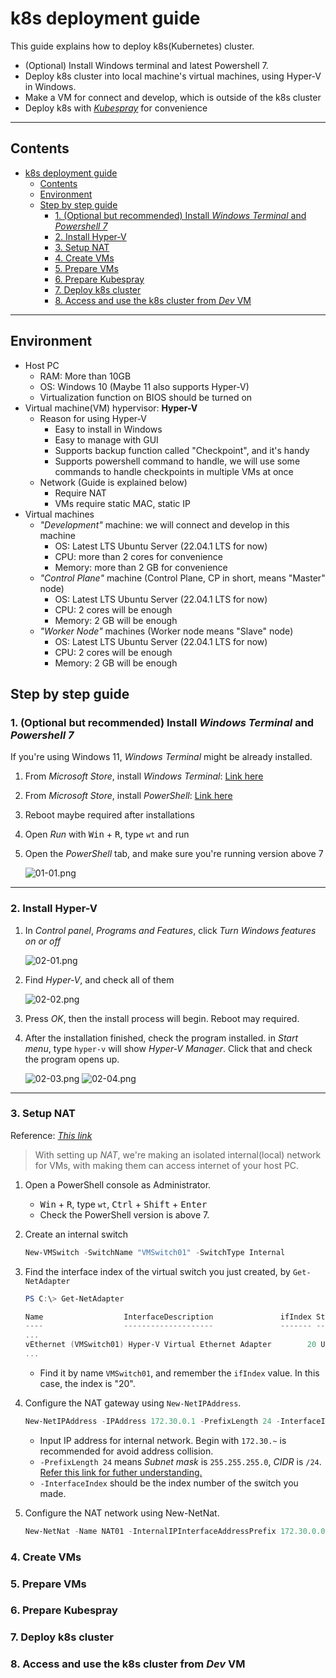# k8s deployment guide

This guide explains how to deploy k8s(Kubernetes) cluster.

- (Optional) Install Windows terminal and latest Powershell 7.
- Deploy k8s cluster into local machine's virtual machines, using Hyper-V in Windows.
- Make a VM for connect and develop, which is outside of the k8s cluster
- Deploy k8s with _[Kubespray](https://kubespray.io/)_ for convenience

---

## Contents

- [k8s deployment guide](#k8s-deployment-guide)
  - [Contents](#contents)
  - [Environment](#environment)
  - [Step by step guide](#step-by-step-guide)
    - [1. (Optional but recommended) Install _Windows Terminal_ and _Powershell 7_](#1-optional-but-recommended-install-windows-terminal-and-powershell-7)
    - [2. Install Hyper-V](#2-install-hyper-v)
    - [3. Setup NAT](#3-setup-nat)
    - [4. Create VMs](#4-create-vms)
    - [5. Prepare VMs](#5-prepare-vms)
    - [6. Prepare Kubespray](#6-prepare-kubespray)
    - [7. Deploy k8s cluster](#7-deploy-k8s-cluster)
    - [8. Access and use the k8s cluster from _Dev_ VM](#8-access-and-use-the-k8s-cluster-from-dev-vm)

---

## Environment

- Host PC
  - RAM: More than 10GB
  - OS: Windows 10 (Maybe 11 also supports Hyper-V)
  - Virtualization function on BIOS should be turned on
- Virtual machine(VM) hypervisor: **Hyper-V**
  - Reason for using Hyper-V
    - Easy to install in Windows
    - Easy to manage with GUI
    - Supports backup function called "Checkpoint", and it's handy
    - Supports powershell command to handle, we will use some commands to handle checkpoints in multiple VMs at once
  - Network (Guide is explained below)
    - Require NAT
    - VMs require static MAC, static IP
- Virtual machines
  - _"Development"_ machine: we will connect and develop in this machine
    - OS: Latest LTS Ubuntu Server (22.04.1 LTS for now)
    - CPU: more than 2 cores for convenience
    - Memory: more than 2 GB for convenience
  - _"Control Plane"_ machine (Control Plane, CP in short, means "Master" node)
    - OS: Latest LTS Ubuntu Server (22.04.1 LTS for now)
    - CPU: 2 cores will be enough
    - Memory: 2 GB will be enough
  - _"Worker Node"_ machines (Worker node means "Slave" node)
    - OS: Latest LTS Ubuntu Server (22.04.1 LTS for now)
    - CPU: 2 cores will be enough
    - Memory: 2 GB will be enough

## Step by step guide

### 1. (Optional but recommended) Install _Windows Terminal_ and _Powershell 7_

If you're using Windows 11, _Windows Terminal_ might be already installed.

1. From _Microsoft Store_, install _Windows Terminal_: [Link here](https://www.microsoft.com/store/productId/9N0DX20HK701)
2. From _Microsoft Store_, install _PowerShell_: [Link here](https://www.microsoft.com/store/productId/9MZ1SNWT0N5D)
3. Reboot maybe required after installations
4. Open _Run_ with <kbd>Win</kbd> + <kbd>R</kbd>, type `wt` and run
5. Open the _PowerShell_ tab, and make sure you're running version above 7

    ![01-01.png](images/01-01.png)

---

### 2. Install Hyper-V

1. In _Control panel_, _Programs and Features_, click _Turn Windows features on or off_

    ![02-01.png](images/02-01.png)

2. Find _Hyper-V_, and check all of them

    ![02-02.png](images/02-02.png)

3. Press _OK_, then the install process will begin. Reboot may required.
4. After the installation finished, check the program installed. in _Start menu_, type `hyper-v` will show _Hyper-V Manager_. Click that and check the program opens up.

    ![02-03.png](images/02-03.png)
    ![02-04.png](images/02-04.png)

---

### 3. Setup NAT

Reference: _[This link](https://learn.microsoft.com/en-us/virtualization/hyper-v-on-windows/user-guide/setup-nat-network)_

> With setting up _NAT_, we're making an isolated internal(local) network for VMs, with making them can access internet of your host PC.

1. Open a PowerShell console as Administrator.
    - <kbd>Win</kbd> + <kbd>R</kbd>, type `wt`, <kbd>Ctrl</kbd> + <kbd>Shift</kbd> + <kbd>Enter</kbd>
    - Check the PowerShell version is above 7.
2. Create an internal switch

    ```powershell
    New-VMSwitch -SwitchName "VMSwitch01" -SwitchType Internal
    ```

3. Find the interface index of the virtual switch you just created, by `Get-NetAdapter`

    ```powershell
    PS C:\> Get-NetAdapter
    
    Name                  InterfaceDescription               ifIndex Status       MacAddress           LinkSpeed
    ----                  --------------------               ------- ------       ----------           ---------
    ...
    vEthernet (VMSwitch01) Hyper-V Virtual Ethernet Adapter        20 Up           00-15-5D-00-6A-01      10 Gbps
    ...
    ```

    - Find it by name `VMSwitch01`, and remember the `ifIndex` value.
    In this case, the index is "20".

4. Configure the NAT gateway using `New-NetIPAddress`.

    ```powershell
    New-NetIPAddress -IPAddress 172.30.0.1 -PrefixLength 24 -InterfaceIndex 20
    ```

    - Input IP address for internal network. Begin with `172.30.~` is recommended for avoid address collision.
    - `-PrefixLength 24` means _Subnet mask_ is `255.255.255.0`, _CIDR_ is `/24`. [Refer this link for futher understanding.](https://en.wikipedia.org/wiki/Classless_Inter-Domain_Routing#IPv4_CIDR_blocks)
    - `-InterfaceIndex` should be the index number of the switch you made.

5. Configure the NAT network using New-NetNat.

    ```powershell
    New-NetNat -Name NAT01 -InternalIPInterfaceAddressPrefix 172.30.0.0/24
    ```

### 4. Create VMs

### 5. Prepare VMs

### 6. Prepare Kubespray

### 7. Deploy k8s cluster

### 8. Access and use the k8s cluster from _Dev_ VM
